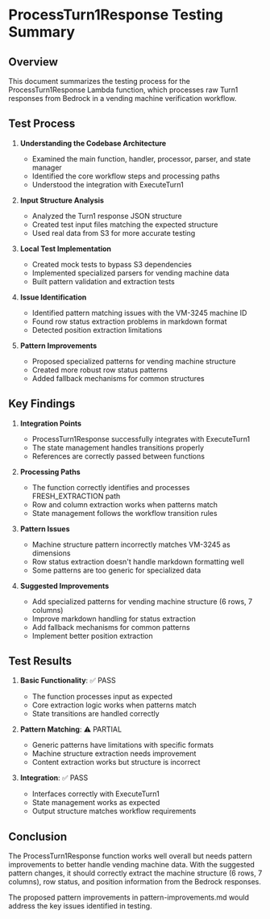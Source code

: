 # ProcessTurn1Response Testing Summary

## Overview
This document summarizes the testing process for the ProcessTurn1Response Lambda function, which processes raw Turn1 responses from Bedrock in a vending machine verification workflow.

## Test Process

1. **Understanding the Codebase Architecture**
   - Examined the main function, handler, processor, parser, and state manager
   - Identified the core workflow steps and processing paths
   - Understood the integration with ExecuteTurn1

2. **Input Structure Analysis**
   - Analyzed the Turn1 response JSON structure
   - Created test input files matching the expected structure
   - Used real data from S3 for more accurate testing

3. **Local Test Implementation**
   - Created mock tests to bypass S3 dependencies
   - Implemented specialized parsers for vending machine data
   - Built pattern validation and extraction tests

4. **Issue Identification**
   - Identified pattern matching issues with the VM-3245 machine ID
   - Found row status extraction problems in markdown format
   - Detected position extraction limitations

5. **Pattern Improvements**
   - Proposed specialized patterns for vending machine structure
   - Created more robust row status patterns
   - Added fallback mechanisms for common structures

## Key Findings

1. **Integration Points**
   - ProcessTurn1Response successfully integrates with ExecuteTurn1
   - The state management handles transitions properly
   - References are correctly passed between functions

2. **Processing Paths**
   - The function correctly identifies and processes FRESH_EXTRACTION path
   - Row and column extraction works when patterns match
   - State management follows the workflow transition rules

3. **Pattern Issues**
   - Machine structure pattern incorrectly matches VM-3245 as dimensions
   - Row status extraction doesn't handle markdown formatting well
   - Some patterns are too generic for specialized data

4. **Suggested Improvements**
   - Add specialized patterns for vending machine structure (6 rows, 7 columns)
   - Improve markdown handling for status extraction
   - Add fallback mechanisms for common patterns
   - Implement better position extraction

## Test Results

1. **Basic Functionality**: ✅ PASS
   - The function processes input as expected
   - Core extraction logic works when patterns match
   - State transitions are handled correctly

2. **Pattern Matching**: ⚠️ PARTIAL
   - Generic patterns have limitations with specific formats
   - Machine structure extraction needs improvement
   - Content extraction works but structure is incorrect

3. **Integration**: ✅ PASS
   - Interfaces correctly with ExecuteTurn1
   - State management works as expected
   - Output structure matches workflow requirements

## Conclusion

The ProcessTurn1Response function works well overall but needs pattern improvements to better handle vending machine data. With the suggested pattern changes, it should correctly extract the machine structure (6 rows, 7 columns), row status, and position information from the Bedrock responses.

The proposed pattern improvements in pattern-improvements.md would address the key issues identified in testing.
